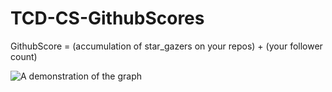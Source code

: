 # TCD-CS-GithubScores

GithubScore = (accumulation of star_gazers on your repos) + (your follower count)

<img src="graphdemo.png"
     alt="A demonstration of the graph"
     style="float: left; margin-right: 10px;" />